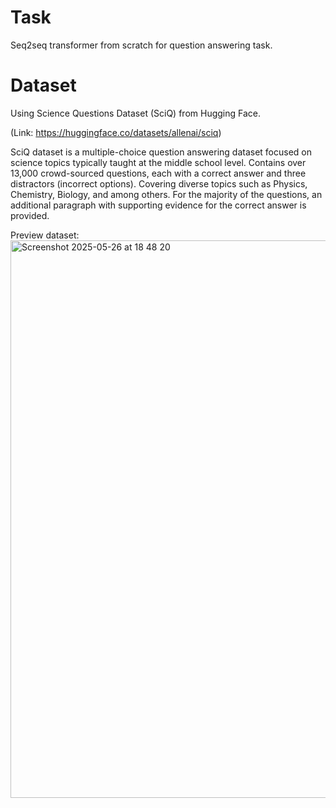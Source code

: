 # Task
Seq2seq transformer from scratch for question answering task.

# Dataset
Using Science Questions Dataset (SciQ) from Hugging Face.

(Link: https://huggingface.co/datasets/allenai/sciq)

SciQ dataset is a multiple-choice question answering dataset focused on science topics typically taught at the middle school level. Contains over 13,000 crowd-sourced questions, each with a correct answer and three distractors (incorrect options). Covering diverse topics such as Physics, Chemistry, Biology, and among others. For the majority of the questions, an additional paragraph with supporting evidence for the correct answer is provided.

Preview dataset:
<img width="892" alt="Screenshot 2025-05-26 at 18 48 20" src="https://github.com/user-attachments/assets/9bb0ce4d-7761-4bb7-b59f-a095f982f463" />
